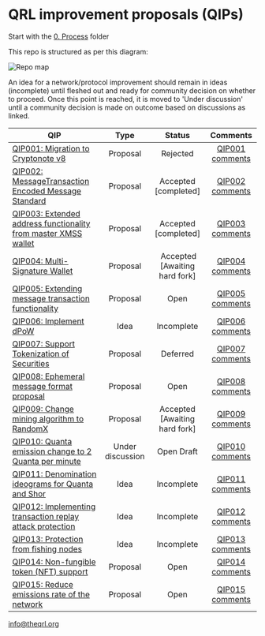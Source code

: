 # QRL improvement proposals (QIPs)

Start with the [0. Process](./0.Process) folder

This repo is structured as per this diagram:

![Repo map](./repo_outline.svg)

An idea for a network/protocol improvement should remain in ideas (incomplete)
until fleshed out and ready for community decision on whether to proceed.
Once this point is reached, it is moved to 'Under discussion' until a community
decision is made on outcome based on discussions as linked.

| QIP            | Type | Status      | Comments  |
| -------------|:-------------:|:-------------:|:-----:|
| [QIP001: Migration to Cryptonote v8][1] | Proposal | Rejected | [QIP001 comments][2] |
| [QIP002: MessageTransaction Encoded Message Standard][3] | Proposal | Accepted [completed] | [QIP002 comments][4] |
| [QIP003: Extended address functionality from master XMSS wallet][5] | Proposal | Accepted [completed] | [QIP003 comments][6] |
| [QIP004: Multi-Signature Wallet][7] | Proposal | Accepted [Awaiting hard fork] | [QIP004 comments][8] |
| [QIP005: Extending message transaction functionality ][9] | Proposal | Open | [QIP005 comments][10] |
| [QIP006: Implement dPoW ][11] | Idea | Incomplete | [QIP006 comments][12] |
| [QIP007: Support Tokenization of Securities ][13] | Proposal | Deferred | [QIP007 comments][14] |
| [QIP008: Ephemeral message format proposal ][15] | Proposal | Open | [QIP008 comments][16] |
| [QIP009: Change mining algorithm to RandomX ][17] | Proposal | Accepted [Awaiting hard fork] | [QIP009 comments][18] |
| [QIP010: Quanta emission change to 2 Quanta per minute ][19] | Under discussion | Open Draft | [QIP010 comments][20] |
| [QIP011: Denomination ideograms for Quanta and Shor][21] | Idea | Incomplete | [QIP011 comments][22] |
| [QIP012: Implementing transaction replay attack protection][23] | Idea | Incomplete | [QIP012 comments][24] |
| [QIP013: Protection from fishing nodes][25] | Idea | Incomplete | [QIP013 comments][26] |
| [QIP014: Non-fungible token (NFT) support][27] | Proposal | Open | [QIP014 comments][28] |
| [QIP015: Reduce emissions rate of the network][29] | Proposal | Open | [QIP015 comments][30] |




[1]:2.Proposals/3c.Rejected/QIP001.md
[2]:https://github.com/theQRL/qips/pull/2
[3]:https://github.com/theQRL/qips/tree/master/2.Proposals/1.%20Open/2%20-%20MessageTransaction%20Encoded%20Message%20Standard
[4]:https://github.com/theQRL/qips/pull/4
[5]:https://github.com/theQRL/qips/blob/master/2.Proposals/1.%20Open/qip3.md
[6]:https://github.com/theQRL/qips/pull/5
[7]:https://github.com/theQRL/qips/blob/master/2.Proposals/1.%20Open/4%20Multi-signature%20wallet.md
[8]:https://github.com/theQRL/qips/pull/7
[9]:https://github.com/theQRL/qips/blob/master/2.Proposals/1.%20Open/5%20extended%20message%20format.md
[10]:https://github.com/theQRL/qips/pull/8
[11]:1.Ideas/1.Incomplete/QIP006.md
[12]:https://github.com/theQRL/qips/pull/10
[13]:https://github.com/theQRL/qips/tree/master/2.Proposals/1.%20Open/7%20-%20Support%20Tokenization%20of%20Securities
[14]:https://github.com/theQRL/qips/pull/15
[15]:https://github.com/theQRL/qips/blob/master/2.Proposals/1.%20Open/8%20-%20Ephemeral%20Message%20Format%20Proposal/8%20-%20ephemeral%20message%20format%20proposal.md
[16]:https://github.com/theQRL/qips/pull/17
[17]:https://github.com/theQRL/qips/pull/20/files#diff-1feb8c14d98a34fd4d30a29336422fa5
[18]:https://github.com/theQRL/qips/pull/20
[19]:https://github.com/theQRL/qips/blob/eaad8c8533c2e3b2346417317c17268977e6db20/Change%20Quanta%20emission%20to%202/test
[20]:https://github.com/theQRL/qips/pull/21
[21]:1.Ideas/1.Incomplete/QIP011.md
[22]:https://github.com/theQRL/qips/pull/23
[23]:1.Ideas/1.Incomplete/QIP012.md
[24]:https://github.com/theQRL/qips/commit/0d11ad6920bf074f918d4766ccbe65f4186dee2e
[25]:1.Ideas/1.Incomplete/QIP013.md
[26]:https://github.com/theQRL/qips/pull/26
[27]:2.Proposals/1.Open/QIP014.md
[28]:https://github.com/theQRL/qips/pull/28
[29]:1.Ideas/1.Incomplete/QIP015.md
[30]:https://github.com/theQRL/qips/pull/32

info@theqrl.org
